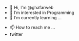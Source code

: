 - 👋 Hi, I’m @ghafarweb
- 👀 I’m interested in Programming
- 🌱 I’m currently learning ...
<!-- - 💞️ I’m looking to collaborate on ... -->
- 📫 How to reach me ...
- twitter

<!---
ghafarweb/ghafarweb is a ✨ special ✨ repository because its `README.md` (this file) appears on your GitHub profile.
You can click the Preview link to take a look at your changes.
--->
